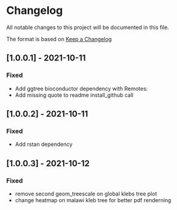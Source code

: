 # Changelog
All notable changes to this project will be documented in this file.

The format is based on [Keep a Changelog](https://keepachangelog.com/en/1.0.0/)

## [1.0.0.1] - 2021-10-11
### Fixed
- Add ggtree bioconductor dependency with Remotes:
- Add missing quote to readme install_github call

## [1.0.0.2] - 2021-10-11
### Fixed
- Add rstan dependency

## [1.0.0.3] - 2021-10-12
### Fixed
- remove second geom_treescale on global klebs tree plot
- change heatmap on malawi kleb tree for better pdf renderning
